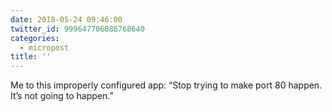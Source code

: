 ```yaml
---
date: 2018-05-24 09:46:00
twitter_id: 999647706086768640
categories:
  - micropost
title: ''
---
```


Me to this improperly configured app: “Stop trying to make port 80 happen. It’s not going to happen.”
